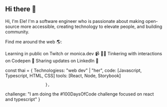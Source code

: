 ## Hi there 👋


Hi, I'm Ele! I'm a software engineer who is passionate about making open-source more accessible, creating technology to elevate people, and building community.

Find me around the web 🌎:

Learning in public on Twitch or monica.dev 📹 ✍🏾
Tinkering with interactions on Codepen 🏓
Sharing updates on LinkedIn 💼

const thai = {
Technologiess: "web dev" | "her",
  code: [Javascript, Typescript, HTML, CSS]
  tools: [React, Node, Storybook]


                      },
 challenge: "I am doing the #100DaysOfCode challenge focused on react and typescript"
}

<!--
**elecodes/elecodes** is a ✨ _special_ ✨ repository because its `README.md` (this file) appears on your GitHub profile.

Here are some ideas to get you started:

- 🔭 I’m currently working on ...
- 🌱 I’m currently learning ...
- 👯 I’m looking to collaborate on ...
- 🤔 I’m looking for help with ...
- 💬 Ask me about ...
- 📫 How to reach me: ...
- 😄 Pronouns: ...
- ⚡ Fun fact: ...
-->
